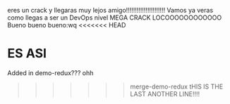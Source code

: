 eres un crack y llegaras muy lejos amigo!!!!!!!!!!!!!!!!!!!!!!
Vamos ya veras como llegas a ser un DevOps nivel MEGA CRACK LOCOOOOOOOOOOOO
Bueno bueno bueno:wq
<<<<<<< HEAD

ES ASI
=======
Added in demo-redux??? ohh
>>>>>>> merge-demo-redux
tHIS IS THE LAST ANOTHER LINE!!!!
